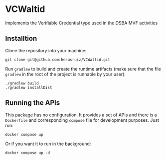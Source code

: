 # VCWaltid

Implements the Verifiable Credential type used in the DSBA MVF activities

## Installtion

Clone the repository into your machine:

```
git clone git@github.com:hesusruiz/VCWaltid.git
```

Run `gradlew` to build and create the runtime artifacts (make sure that the file `gradlew` in the root of the project is runnable by your user):

```
./gradlew build
./gradlew installDist
```

## Running the APIs

This package has no configuration. It provides a set of APIs and there is a `Dockerfile` and corresponding `compose` file for development purposes. Just run:

```
docker compose up
```

Or if you want it to run in the background:

```
docker compose up -d
```
